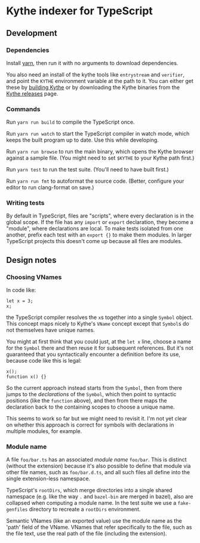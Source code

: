 # Kythe indexer for TypeScript

## Development

### Dependencies

Install [yarn](https://yarnpkg.com/), then run it with no arguments to download
dependencies.

You also need an install of the kythe tools like `entrystream` and `verifier`,
and point the `KYTHE` environment variable at the path to it.  You can either
get these by [building Kythe](http://kythe.io/getting-started) or by downloading
the Kythe binaries from the [Kythe
releases](https://github.com/google/kythe/releases) page.

### Commands

Run `yarn run build` to compile the TypeScript once.

Run `yarn run watch` to start the TypeScript compiler in watch mode, which keeps
the built program up to date. Use this while developing.

Run `yarn run browse` to run the main binary, which opens the Kythe browser
against a sample file. (You might need to set `$KYTHE` to your Kythe path
first.)

Run `yarn test` to run the test suite. (You'll need to have built first.)

Run `yarn run fmt` to autoformat the source code. (Better, configure your editor
to run clang-format on save.)

### Writing tests

By default in TypeScript, files are "scripts", where every declaration is in the
global scope. If the file has any `import` or `export` declaration, they become
a "module", where declarations are local. To make tests isolated from one
another, prefix each test with an `export {}` to make them modules. In larger
TypeScript projects this doesn't come up because all files are modules.

## Design notes

### Choosing VNames

In code like:

```
let x = 3;
x;
```

the TypeScript compiler resolves the `x`s together into a single `Symbol`
object. This concept maps nicely to Kythe's `VName` concept except that
`Symbol`s do not themselves have unique names.

You might at first think that you could just, at the `let x` line, choose a name
for the `Symbol` there and then reuse it for subsequent references. But it's not
guaranteed that you syntactically encounter a definition before its use, because
code like this is legal:

```
x();
function x() {}
```

So the current approach instead starts from the `Symbol`, then from there jumps
to the *declarations* of the `Symbol`, which then point to syntactic positions
(like the `function` above), and then from there maps the declaration back to
the containing scopes to choose a unique name.

This seems to work so far but we might need to revisit it. I'm not yet clear on
whether this approach is correct for symbols with declarations in multiple
modules, for example.

### Module name

A file `foo/bar.ts` has an associated *module name* `foo/bar`. This is distinct
(without the extension) because it's also possible to define that module via
other file names, such as `foo/bar.d.ts`, and all such files all define into the
single extension-less namespace.

TypeScript's `rootDirs`, which merge directories into a single shared namespace
(e.g. like the way `.` and `bazel-bin` are merged in bazel), also are collapsed
when computing a module name. In the test suite we use a `fake-genfiles`
directory to recreate a `rootDirs` environment.

Semantic VNames (like an exported value) use the module name as the 'path' field
of the VName. VNames that refer specifically to the file, such as the file text,
use the real path of the file (including the extension).
